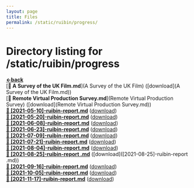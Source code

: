 ```yaml
---
layout: page
title: Files
permalink: /static/ruibin/progress/
---
```


# Directory listing for /static/ruibin/progress
[**<-back**](/static/ruibin)  
[**:page_facing_up: A Survey of the UK Film.md**](A Survey of the UK Film) ([download](A Survey of the UK Film.md))  
[**:page_facing_up: Remote Virtual Production Survey.md**](Remote Virtual Production Survey) ([download](Remote Virtual Production Survey.md))  
[**:page_facing_up: [2021-05-10]-ruibin-report.md**]([2021-05-10]-ruibin-report) ([download]([2021-05-10]-ruibin-report.md))  
[**:page_facing_up: [2021-05-20]-ruibin-report.md**]([2021-05-20]-ruibin-report) ([download]([2021-05-20]-ruibin-report.md))  
[**:page_facing_up: [2021-06-08]-ruibin-report.md**]([2021-06-08]-ruibin-report) ([download]([2021-06-08]-ruibin-report.md))  
[**:page_facing_up: [2021-06-23]-ruibin-report.md**]([2021-06-23]-ruibin-report) ([download]([2021-06-23]-ruibin-report.md))  
[**:page_facing_up: [2021-07-09]-ruibin-report.md**]([2021-07-09]-ruibin-report) ([download]([2021-07-09]-ruibin-report.md))  
[**:page_facing_up: [2021-07-21]-ruibin-report.md**]([2021-07-21]-ruibin-report) ([download]([2021-07-21]-ruibin-report.md))  
[**:page_facing_up: [2021-08-04]-ruibin-report.md**]([2021-08-04]-ruibin-report) ([download]([2021-08-04]-ruibin-report.md))  
[**:page_facing_up: [2021-08-25]-ruibin-report .md**]([2021-08-25]-ruibin-report ) ([download]([2021-08-25]-ruibin-report .md))  
[**:page_facing_up: [2021-09-16]-ruibin-report.md**]([2021-09-16]-ruibin-report) ([download]([2021-09-16]-ruibin-report.md))  
[**:page_facing_up: [2021-10-05]-ruibin-report.md**]([2021-10-05]-ruibin-report) ([download]([2021-10-05]-ruibin-report.md))  
[**:page_facing_up: [2021-11-17]-ruibin-report.md**]([2021-11-17]-ruibin-report) ([download]([2021-11-17]-ruibin-report.md))  
